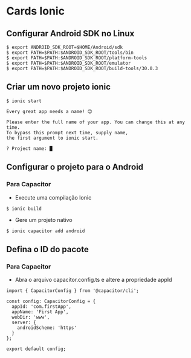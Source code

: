 # Cards Ionic

## Configurar Android SDK no Linux

```
$ export ANDROID_SDK_ROOT=$HOME/Android/sdk
$ export PATH=$PATH:$ANDROID_SDK_ROOT/tools/bin
$ export PATH=$PATH:$ANDROID_SDK_ROOT/platform-tools
$ export PATH=$PATH:$ANDROID_SDK_ROOT/emulator
$ export PATH=$PATH:$ANDROID_SDK_ROOT/build-tools/30.0.3
```

## Criar um novo projeto ionic

```
$ ionic start

Every great app needs a name! 😍

Please enter the full name of your app. You can change this at any time.
To bypass this prompt next time, supply name,
the first argument to ionic start.

? Project name: █
```

## Configurar o projeto para o Android

### Para Capacitor

- Execute  uma compilação Ionic

```
$ ionic build

```

- Gere um projeto nativo
```
$ ionic capacitor add android

```

## Defina o ID do pacote

### Para Capacitor

- Abra o arquivo capacitor.config.ts e altere a propriedade appId

```
import { CapacitorConfig } from '@capacitor/cli';

const config: CapacitorConfig = {
  appId: 'com.firstApp',
  appName: 'First App',
  webDir: 'www',
  server: {
    androidScheme: 'https'
  }
};

export default config;
```
